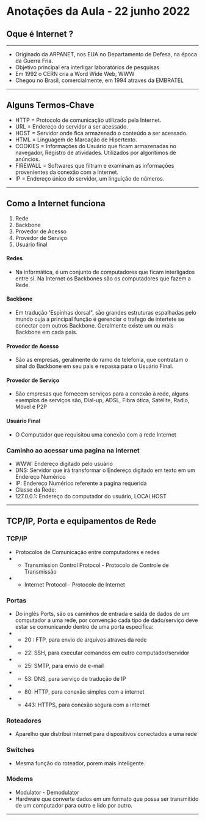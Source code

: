 # Anotações da Aula - 22 junho 2022

## Oque é Internet ?

---

- Originado da ARPANET, nos EUA no Departamento de Defesa, na época da Guerra Fria.
- Objetivo principal era interligar laboratórios de pesquisas
- Em 1992 o CERN cria a Word Wide Web, WWW
- Chegou no Brasil, comercialmente, em 1994 atraves da EMBRATEL

---

## Alguns Termos-Chave

- HTTP = Protocolo de comunicação utilizado pela Internet.
- URL = Endereço do servidor a ser acessado.
- HOST = Servidor onde fica armazenado o conteúdo a ser acessado.
- HTML = Linguagem de Marcação de Hipertexto.
- COOKIES = Informações do Usuário que ficam armazenadas no navegador, Registro de atividades. Utilizados por algorítimos de anúncios.
- FIREWALL = Softwares que filtram e examinam as informações provenientes da conexão com a Internet.
- IP = Endereço único do servidor, um linguição de números.

---

## Como a Internet funciona

1. Rede
1. Backbone
1. Provedor de Acesso
1. Provedor de Serviço
1. Usuário final

#### Redes

- Na informática, é um conjunto de computadores que ficam interligados entre si. Na Internet os Backbones são os computadores que fazem a Rede.

#### Backbone

- Em tradução 'Espinhas dorsal", são grandes estruturas espalhadas pelo mundo cuja a principal função é gerenciar o trafego de intertete se conectar com outros Backbone. Geralmente existe um ou mais Backbone em cada pais.

#### Provedor de Acesso

- São as empresas, geralmente do ramo de telefonia, que contratam o sinal do Backbone em seu pais e repassa para o Usuário Final.

#### Provedor de Serviço

- São empresas que fornecem serviços para a conexão à rede, alguns exemplos de serviços são, Dial-up, ADSL, Fibra ótica, Satélite, Radio, Móvel e P2P

#### Usuário Final

- O Computador que requisitou uma conexão com a rede Internet

### Caminho ao acessar uma pagina na internet

- WWW: Endereço digitado pelo usuário
- DNS: Servidor que irá transformar o Endereço digitado em texto em um Endereço Numérico
- IP: Endereço Numérico referente a pagina requerida
- Classe da Rede:
- 127.0.0.1: Endereço do computador do usuário, LOCALHOST

---

## TCP/IP, Porta e equipamentos de Rede

### TCP/IP

- Protocolos de Comunicação entre computadores e redes
- - Transmission Control Protocol - Protocolo de Controle de Transmissão
- - Internet Protocol - Protocole de Internet

### Portas

- Do inglês Ports, são os caminhos de entrada e saída de dados de um computador a uma rede, por convenção cada tipo de dado/serviço deve estar se comunicando dentro de uma porta especifica:
- - 20 : FTP, para envio de arquivos atraves da rede
- - 22: SSH, para executar comandos em outro computador/servidor
- - 25: SMTP, para envio de e-mail
- - 53: DNS, para serviço de tradução de IP
- - 80: HTTP, para conexão simples com a internet
- - 443: HTTPS, para conexão segura com a internet

### Roteadores

- Aparelho que distribui internet para dispositivos conectados a uma rede

### Switches

- Mesma função do roteador, porem mais inteligente.

### Modems

- Modulator - Demodulator
- Hardware que converte dados em um formato que possa ser transmitido de um computador para outro e lido por outro.

---

